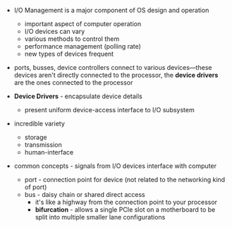 - I/O Management is a major component of OS design and operation
	- important aspect of computer operation
	- I/O devices can vary
	- various methods to control them
	- performance management (polling rate)
	- new types of devices frequent
- ports, busses, device controllers connect to various devices—these devices aren't directly connected to the processor, the **device drivers** are the ones connected to the processor
- **Device Drivers** - encapsulate device details
	- present uniform device-access interface to I/O subsystem

- incredible variety
	- storage
	- transmission
	- human-interface
- common concepts - signals from I/O devices interface with computer
	- port - connection point for device (not related to the networking kind of port)
	- bus - daisy chain or shared direct access
		- it's like a highway from the connection point to your processor
		- **bifurcation** - allows a single PCIe slot on a motherboard to be split into multiple smaller lane configurations
